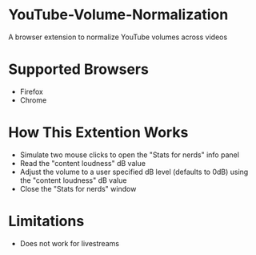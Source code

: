 # YouTube-Volume-Normalization
A browser extension to normalize YouTube volumes across videos

# Supported Browsers
- Firefox
- Chrome

# How This Extention Works
- Simulate two mouse clicks to open the "Stats for nerds" info panel
- Read the "content loudness" dB value
- Adjust the volume to a user specified dB level (defaults to 0dB) using the "content loudness" dB value
- Close the "Stats for nerds" window

# Limitations
- Does not work for livestreams
